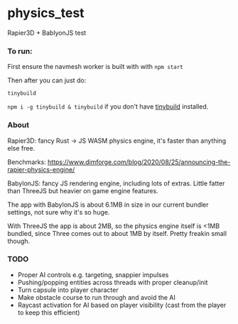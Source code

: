 # physics_test
 Rapier3D + BablyonJS test

### To run:

First ensure the navmesh worker is built with with `npm start`

Then after you can just do:

`tinybuild`

`npm i -g tinybuild & tinybuild` if you don't have [tinybuild](https://github.com/brainsatplay/tinybuild) installed.

### About
Rapier3D: fancy Rust -> JS WASM physics engine, it's faster than anything else free.

Benchmarks: https://www.dimforge.com/blog/2020/08/25/announcing-the-rapier-physics-engine/

BabylonJS: fancy JS rendering engine, including lots of extras. Little fatter than ThreeJS but heavier on game engine features.

The app with BabylonJS is about 6.1MB in size in our current bundler settings, not sure why it's so huge.

With ThreeJS the app is about 2MB, so the physics engine itself is <1MB bundled, since Three comes out to about 1MB by itself. Pretty freakin small though.

### TODO

- Proper AI controls e.g. targeting, snappier impulses
- Pushing/popping entities across threads with proper cleanup/init
- Turn capsule into player character
- Make obstacle course to run through and avoid the AI
- Raycast activation for AI based on player visibility (cast from the player to keep this efficient)
